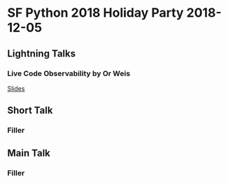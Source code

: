 # SF Python 2018 Holiday Party 2018-12-05

## Lightning Talks

### Live Code Observability by Or Weis

[Slides](https://docs.google.com/presentation/d/1aONvvl9OplsqGWtZfKdi-v45PHEhAIiPTmaEwoD6eYk/edit#slide=id.g46f331eac7_0_41)


## Short Talk

### Filler

## Main Talk

### Filler

